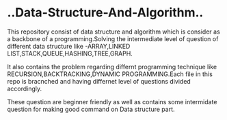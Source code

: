 # ..Data-Structure-And-Algorithm..
This repository consist of data structure and algorithm which is consider as a backbone of a programming.Solving the intermediate level of question of different data structure like -ARRAY,LINKED LIST,STACK,QUEUE,HASHING,TREE,GRAPH.

It also contains the problem regarding differnt programming technique like RECURSION,BACKTRACKING,DYNAMIC PROGRAMMING.Each file in this repo is bracnched and having differnet level of questions divided accordingly.

These question are beginner friendly as well as contains some intermidate question for making good command on Data structure part.
